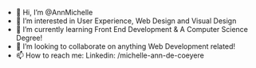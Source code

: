 - 👋 Hi, I’m @AnnMichelle
- 👀 I’m interested in User Experience, Web Design and Visual Design
- 🌱 I’m currently learning Front End Development & A Computer Science Degree!
- 💞️ I’m looking to collaborate on anything Web Development related!
- 📫 How to reach me: Linkedin: /michelle-ann-de-coeyere
